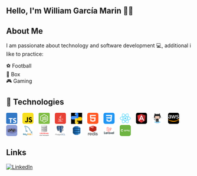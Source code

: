## Hello, I'm William García Marin 👋🏻

## About Me

I am passionate about technology and software development 💻, 
additional i like to practice:

⚽️ Football  
🥊 Box  
🎮 Gaming  

## 🚀 Technologies
<img src="assets/typescript.png" alt="Typescript" width="30" height="30" style="margin-right: 10px"/>  
<img src="assets/javascript.png" alt="Javascript" width="30" height="30" style="margin-right: 10px"/>
<img src="assets/nodejs.png" alt="Nodejs" width="30" height="30" style="margin-right: 10px"/>
<img src="assets/java.png" alt="Java" width="30" height="30" style="margin-right: 10px"/>
<img src="assets/python.png" alt="Python" width="30" height="30" style="margin-right: 10px"/>
<img src="assets/html.png" alt="Html" width="30" height="30" style="margin-right: 10px; border-radius: 5px"/>
<img src="assets/css.png" alt="Css" width="30" height="30" style="margin-right: 10px; border-radius: 5px"/>
<img src="assets/react.png" alt="React" width="30" height="30" style="margin-right: 10px; border-radius: 5px"/>
<img src="assets/angular.png" alt="Angular" width="30" height="30" style="margin-right: 10px; border-radius: 5px"/>
<img src="assets/git.png" alt="Git" width="30" height="30" style="margin-right: 10px; border-radius: 5px"/>
<img src="assets/aws.png" alt="Aws" width="30" height="30" style="margin-right: 10px; border-radius: 5px"/>
<img src="assets/php.png" alt="Php" width="30" height="30" style="margin-right: 10px; border-radius: 5px"/>
<img src="assets/mysql.png" alt="Mysql" width="30" height="30" style="margin-right: 10px; border-radius: 5px"/>
<img src="assets/oracle.png" alt="Oracle" width="30" height="30" style="margin-right: 10px; border-radius: 5px"/>
<img src="assets/postgresql.png" alt="Postgresql" width="30" height="30" style="margin-right: 10px; border-radius: 5px"/>
<img src="assets/dynamo.png" alt="DynamoDB" width="30" height="30" style="margin-right: 10px; border-radius: 5px"/>
<img src="assets/redis.png" alt="Redis" width="30" height="30" style="margin-right: 10px; border-radius: 5px"/>
<img src="assets/laravel.png" alt="Laravel" width="30" height="30" style="margin-right: 10px; border-radius: 5px"/>
<img src="assets/springboot.png" alt="Springboot" width="30" height="30" style="margin-right: 10px; border-radius: 5px"/>

## Links
[![LinkedIn](https://img.shields.io/badge/LINKEDIN-@WILLIAMGARCIA-0077B5?style=for-the-badge&logo=linkedin&logoColor=white)](https://www.linkedin.com/in/william-garcia-marin-442a24164)


